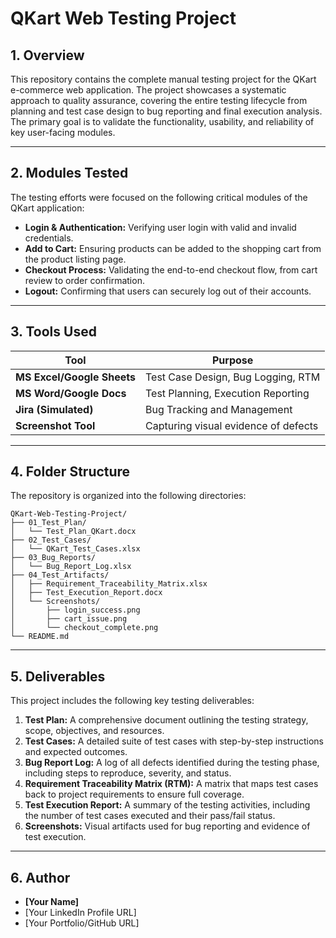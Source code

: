 
# QKart Web Testing Project

## 1. Overview

This repository contains the complete manual testing project for the QKart e-commerce web application. The project showcases a systematic approach to quality assurance, covering the entire testing lifecycle from planning and test case design to bug reporting and final execution analysis. The primary goal is to validate the functionality, usability, and reliability of key user-facing modules.

---

## 2. Modules Tested

The testing efforts were focused on the following critical modules of the QKart application:

- **Login & Authentication:** Verifying user login with valid and invalid credentials.
- **Add to Cart:** Ensuring products can be added to the shopping cart from the product listing page.
- **Checkout Process:** Validating the end-to-end checkout flow, from cart review to order confirmation.
- **Logout:** Confirming that users can securely log out of their accounts.

---

## 3. Tools Used

| Tool             | Purpose                               |
| ---------------- | ------------------------------------- |
| **MS Excel/Google Sheets** | Test Case Design, Bug Logging, RTM    |
| **MS Word/Google Docs**  | Test Planning, Execution Reporting    |
| **Jira (Simulated)**     | Bug Tracking and Management           |
| **Screenshot Tool**  | Capturing visual evidence of defects  |

---

## 4. Folder Structure

The repository is organized into the following directories:

```
QKart-Web-Testing-Project/
├── 01_Test_Plan/
│   └── Test_Plan_QKart.docx
├── 02_Test_Cases/
│   └── QKart_Test_Cases.xlsx
├── 03_Bug_Reports/
│   └── Bug_Report_Log.xlsx
├── 04_Test_Artifacts/
│   ├── Requirement_Traceability_Matrix.xlsx
│   ├── Test_Execution_Report.docx
│   └── Screenshots/
│       ├── login_success.png
│       ├── cart_issue.png
│       └── checkout_complete.png
└── README.md
```

---

## 5. Deliverables

This project includes the following key testing deliverables:

1.  **Test Plan:** A comprehensive document outlining the testing strategy, scope, objectives, and resources.
2.  **Test Cases:** A detailed suite of test cases with step-by-step instructions and expected outcomes.
3.  **Bug Report Log:** A log of all defects identified during the testing phase, including steps to reproduce, severity, and status.
4.  **Requirement Traceability Matrix (RTM):** A matrix that maps test cases back to project requirements to ensure full coverage.
5.  **Test Execution Report:** A summary of the testing activities, including the number of test cases executed and their pass/fail status.
6.  **Screenshots:** Visual artifacts used for bug reporting and evidence of test execution.

---

## 6. Author

- **[Your Name]**
- [Your LinkedIn Profile URL]
- [Your Portfolio/GitHub URL]
